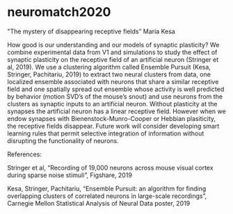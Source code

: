 # neuromatch2020

"The mystery of disappearing receptive fields”
Maria Kesa

How good is our understanding and our models of synaptic plasticity? We combine experimental data from V1 and simulations to study the effect of synaptic plasticity on the receptive field of an artificial neuron (Stringer et al, 2019). We use a clustering algorithm called Ensemble Pursuit (Kesa, Stringer, Pachitariu, 2019) to extract two neural clusters from data, one localized ensemble associated with neurons that share a similar receptive field and one spatially spread out ensemble whose activity is well predicted by behavior (motion SVD’s of the mouse’s snout) and use neurons from the clusters as synaptic inputs to an artificial neuron.  Without plasticity at the synapses the artificial neuron has a linear receptive field. However when we endow synapses with Bienenstock-Munro-Cooper or Hebbian plasiticity, the receptive fields disappear. Future work will consider developing smart learning rules that permit selective integration of information without disrupting the functionality of neurons. 

References:

Stringer et al, 
“Recording of 19,000 neurons across mouse visual cortex during sparse noise stimuli”, Figshare, 2019

Kesa, Stringer, Pachitariu, “Ensemble Pursuit: an algorithm for finding overlapping clusters of correlated neurons in large-scale recordings”, Carnegie Mellon Statistical Analysis of Neural Data poster, 2019
